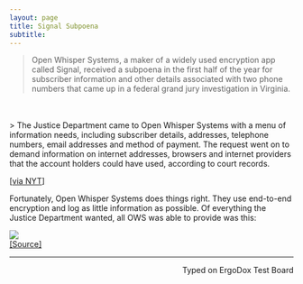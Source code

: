 ```yaml
---
layout: page
title: Signal Subpoena
subtitle:
---
```


> Open Whisper Systems, a maker of a widely used encryption app called Signal, received a subpoena in the first half of the year for subscriber information and other details associated with two phone numbers that came up in a federal grand jury investigation in Virginia.    
<br>
<br>
> The Justice Department came to Open Whisper Systems with a menu of information needs, including subscriber details, addresses, telephone numbers, email addresses and method of payment. The request went on to demand information on internet addresses, browsers and internet providers that the account holders could have used, according to court records.

[[via NYT](http://www.nytimes.com/2016/10/05/technology/subpoenas-and-gag-orders-show-government-overreach-tech-companies-argue.html)]

Fortunately, Open Whisper Systems does things right. They use end-to-end encryption and log as little information as possible. Of everything the Justice Department wanted, all OWS was able to provide was this:

![](http://imgur.com/CLTtqoN.jpg)    
[[Source]](https://twitter.com/whispersystems/status/783325788883955713)

---
<p align="right">Typed on ErgoDox Test Board</p>
